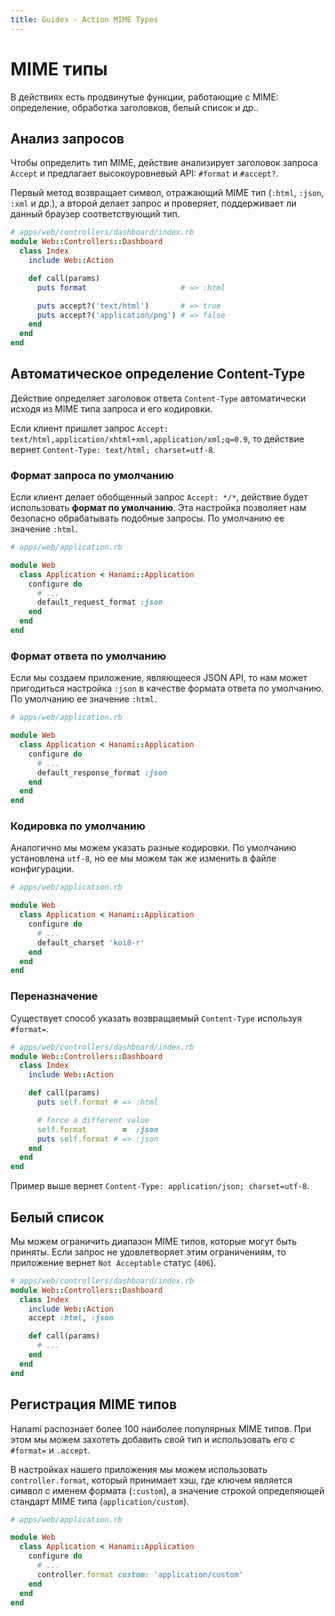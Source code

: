 ```yaml
---
title: Guides - Action MIME Types
---
```


# MIME типы

В действиях есть продвинутые функции, работающие с MIME: определение, обработка заголовков, белый список и др..

## Анализ запросов

Чтобы определить тип MIME, действие анализирует заголовок запроса `Accept` и предлагает высокоуровневый API: `#format` и `#accept?`.

Первый метод возвращает символ, отражающий MIME тип (`:html`, `:json`, `:xml` и др.), а второй делает запрос и проверяет, поддерживает ли данный браузер соответствующий тип.

```ruby
# apps/web/controllers/dashboard/index.rb
module Web::Controllers::Dashboard
  class Index
    include Web::Action

    def call(params)
      puts format                     # => :html

      puts accept?('text/html')       # => true
      puts accept?('application/png') # => false
    end
  end
end
```

## Автоматическое определение Content-Type

Действие определяет заголовок ответа `Content-Type` автоматически исходя из MIME типа запроса и его кодировки.

Если клиент пришлет запрос `Accept: text/html,application/xhtml+xml,application/xml;q=0.9`, то действие вернет `Content-Type: text/html; charset=utf-8`.

### Формат запроса по умолчанию

Если клиент делает обобщенный запрос `Accept: */*`, действие будет использовать **формат по умолчанию**.
Эта настройка позволяет нам безопасно обрабатывать подобные запросы. По умолчанию ее значение `:html`.

```ruby
# apps/web/application.rb

module Web
  class Application < Hanami::Application
    configure do
      # ...
      default_request_format :json
    end
  end
end
```

### Формат ответа по умолчанию

Если мы создаем приложение, являющееся JSON API, то нам может пригодиться настройка `:json` в качестве формата ответа по умолчанию. По умолчанию ее значение `:html`.

```ruby
# apps/web/application.rb

module Web
  class Application < Hanami::Application
    configure do
      # ...
      default_response_format :json
    end
  end
end
```

### Кодировка по умолчанию

Аналогично мы можем указать разные кодировки.
По умолчанию установлена `utf-8`, но ее мы можем так же изменить в файле конфигурации.

```ruby
# apps/web/application.rb

module Web
  class Application < Hanami::Application
    configure do
      # ...
      default_charset 'koi8-r'
    end
  end
end
```

### Переназначение

Существует способ указать возвращаемый `Content-Type` используя `#format=`.

```ruby
# apps/web/controllers/dashboard/index.rb
module Web::Controllers::Dashboard
  class Index
    include Web::Action

    def call(params)
      puts self.format # => :html

      # force a different value
      self.format        =  :json
      puts self.format # => :json
    end
  end
end
```

Пример выше вернет `Content-Type: application/json; charset=utf-8`.

## Белый список

Мы можем ограничить диапазон MIME типов, которые могут быть приняты.
Если запрос не удовлетворяет этим ограничениям, то приложение вернет `Not Acceptable` статус (`406`).

```ruby
# apps/web/controllers/dashboard/index.rb
module Web::Controllers::Dashboard
  class Index
    include Web::Action
    accept :html, :json

    def call(params)
      # ...
    end
  end
end
```

## Регистрация MIME типов

Hanami распознает более 100 наиболее популярных MIME типов.
При этом мы можем захотеть добавить свой тип и использовать его с `#format=` и `.accept`.

В настройках нашего приложения мы можем использовать `controller.format`, который принимает хэш, где ключем является символ с именем формата (`:custom`), а значение строкой определяющей стандарт MIME типа (`application/custom`).

```ruby
# apps/web/application.rb

module Web
  class Application < Hanami::Application
    configure do
      # ...
      controller.format custom: 'application/custom'
    end
  end
end
```
